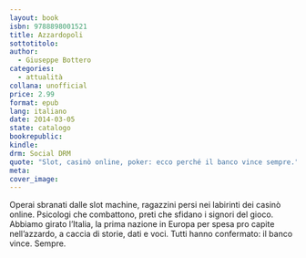 ```yaml
---
layout: book
isbn: 9788898001521
title: Azzardopoli
sottotitolo:
author:
  - Giuseppe Bottero
categories:
  - attualità
collana: unofficial
price: 2.99
format: epub
lang: italiano
date: 2014-03-05
state: catalogo
bookrepublic:
kindle:
drm: Social DRM
quote: "Slot, casinò online, poker: ecco perché il banco vince sempre."
meta:
cover_image:
---
```

Operai sbranati dalle slot machine, ragazzini persi nei labirinti dei casinò online. Psicologi che combattono, preti che sfidano i signori del gioco. Abbiamo girato l’Italia, la prima nazione in Europa per spesa pro capite nell’azzardo, a caccia di storie, dati e voci. Tutti hanno confermato: il banco vince. Sempre.